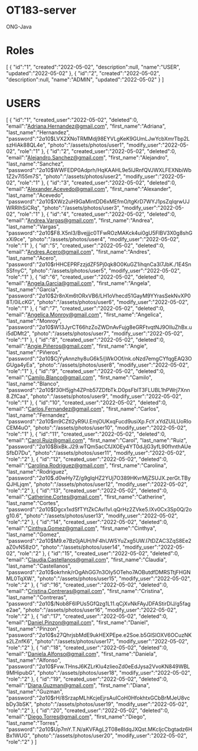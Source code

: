 # OT183-server
ONG-Java

# Roles

[
   {
      "id":"1",
      "created":"2022-05-02",
      "description":null,
      "name":"USER",
      "updated":"2022-05-02"
   },
   {
      "id":"2",
      "created":"2022-05-02",
      "description":null,
      "name":"ADMIN",
      "updated":"2022-05-02"
   }
]

# USERS

[
   {
      "id":"1",
      "created_user":"2022-05-02",
      "deleted":0,
      "email":"Adriana.Hernandez@gmail.com",
      "first_name":"Adriana",
      "last_name":"Hernandez",
      "password":"$2a$10$LVX2XNoTRMMdj98EYVLgKeK9GUmLJwYcbXmrTbp2LszHiAk88QL4e",
      "photo":"/assets/photos/user1",
      "modify_user":"2022-05-02",
      "role":"1"
   },
   {
      "id":"2",
      "created_user":"2022-05-02",
      "deleted":0,
      "email":"Alejandro.Sanchez@gmail.com",
      "first_name":"Alejandro",
      "last_name":"Sanchez",
      "password":"$2a$10$WWFEDP0Adprh/HqKAAHL9e5IJRnfQVJWXLFEXNbiWb1Z2v7l55m7S",
      "photo":"/assets/photos/user2",
      "modify_user":"2022-05-02",
      "role":"1"
   },
   {
      "id":"3",
      "created_user":"2022-05-02",
      "deleted":0,
      "email":"Alexander.Acevedo@gmail.com",
      "first_name":"Alexander",
      "last_name":"Acevedo",
      "password":"$2a$10$XWz2uH9GaMintDD6xMEfmO/tgKrD7WYJ1psZqIqrwUJWRRIhSiCRq",
      "photo":"/assets/photos/user3",
      "modify_user":"2022-05-02",
      "role":"1"
   },
   {
      "id":"4",
      "created_user":"2022-05-02",
      "deleted":0,
      "email":"Andrea.Vargas@gmail.com",
      "first_name":"Andrea",
      "last_name":"Vargas",
      "password":"$2a$10$F8.X5nl3/Bvejjjc0TFwROzMAKck4ui0gU5FlBV3X0g8shGxXi9ce",
      "photo":"/assets/photos/user4",
      "modify_user":"2022-05-02",
      "role":"1"
   },
   {
      "id":"5",
      "created_user":"2022-05-02",
      "deleted":0,
      "email":"Andres.Acero@gmail.com",
      "first_name":"Andres",
      "last_name":"Acero",
      "password":"$2a$10$rHHCEPRFzzjdZF5Pj0qk8O0KuGZ1ihqnCa3l7JbK./1E4Sn5SfnyC",
      "photo":"/assets/photos/user5",
      "modify_user":"2022-05-02",
      "role":"1"
   },
   {
      "id":"6",
      "created_user":"2022-05-02",
      "deleted":0,
      "email":"Angela.Garcia@gmail.com",
      "first_name":"Angela",
      "last_name":"Garcia",
      "password":"$2a$10$2r8nXm6tORxVB6/LH1oVhecd51GayM9YYrasSekNvXP08T/0iLcKG",
      "photo":"/assets/photos/user6",
      "modify_user":"2022-05-02",
      "role":"1"
   },
   {
      "id":"7",
      "created_user":"2022-05-02",
      "deleted":0,
      "email":"Angelica.Monroy@gmail.com",
      "first_name":"Angelica",
      "last_name":"Monroy",
      "password":"$2a$10$W13JyrCT66hzZoZWDnAvFujg8eGRFtvqtNJ9OIluZhBx.ui5dDMt2",
      "photo":"/assets/photos/user7",
      "modify_user":"2022-05-02",
      "role":"1"
   },
   {
      "id":"8",
      "created_user":"2022-05-02",
      "deleted":0,
      "email":"Angie.Piñeros@gmail.com",
      "first_name":"Angie",
      "last_name":"Piñeros",
      "password":"$2a$10$CjYyAnnzhy8uG6k5/jWkOOf/nk.oNzd7emgCYfqgEAQ3OGUga4yEa",
      "photo":"/assets/photos/user8",
      "modify_user":"2022-05-02",
      "role":"1"
   },
   {
      "id":"9",
      "created_user":"2022-05-02",
      "deleted":0,
      "email":"Camilo.Blanco@gmail.com",
      "first_name":"Camilo",
      "last_name":"Blanco",
      "password":"$2a$10$f30H5jgh4ZPnb57ZDfbTk.D0psFblT3FLUBL1hPWrj7Xnn8.ZfCaa",
      "photo":"/assets/photos/user9",
      "modify_user":"2022-05-02",
      "role":"1"
   },
   {
      "id":"10",
      "created_user":"2022-05-02",
      "deleted":0,
      "email":"Carlos.Fernandez@gmail.com",
      "first_name":"Carlos",
      "last_name":"Fernandez",
      "password":"$2a$10$m9CZtI2yR9U.EmjOUKxqFucd9usiXp.FcY.xYdZUiLUoRIoCEM4uO",
      "photo":"/assets/photos/user10",
      "modify_user":"2022-05-02",
      "role":"1"
   },
   {
      "id":"11",
      "created_user":"2022-05-02",
      "deleted":0,
      "email":"Carol.Ruiz@gmail.com",
      "first_name":"Carol",
      "last_name":"Ruiz",
      "password":"$2a$10$BixBk.J29.wTQm5acCfJXOEy4YT0dJjG3yfL90fhnthAUeSfbD7Du",
      "photo":"/assets/photos/user11",
      "modify_user":"2022-05-02",
      "role":"2"
   },
   {
      "id":"12",
      "created_user":"2022-05-02",
      "deleted":0,
      "email":"Carolina.Rodriguez@gmail.com",
      "first_name":"Carolina",
      "last_name":"Rodriguez",
      "password":"$2a$10$.d0wHy7Z/g9glqHZ2YUj7O389HKvrMjZSUJX.zerGt.TByQJHLjqm",
      "photo":"/assets/photos/user12",
      "modify_user":"2022-05-02",
      "role":"2"
   },
   {
      "id":"13",
      "created_user":"2022-05-02",
      "deleted":0,
      "email":"Catherine.Cortes@gmail.com",
      "first_name":"Catherine",
      "last_name":"Cortes",
      "password":"$2a$10$Dgcx1xdSfTYtZkCAvl1vI.qQrHz2ZVke5.IXv0Cx3Sp0Q/2og10.6",
      "photo":"/assets/photos/user13",
      "modify_user":"2022-05-02",
      "role":"2"
   },
   {
      "id":"14",
      "created_user":"2022-05-02",
      "deleted":0,
      "email":"Cinthya.Gomez@gmail.com",
      "first_name":"Cinthya",
      "last_name":"Gomez",
      "password":"$2a$10$M9.e7Bz0jAUH/hF4hUW5YuZxg5UW.I7tDZAC3ZqS8Ee2aZ0vN58zO",
      "photo":"/assets/photos/user14",
      "modify_user":"2022-05-02",
      "role":"2"
   },
   {
      "id":"15",
      "created_user":"2022-05-02",
      "deleted":0,
      "email":"Claudia.Castellanos@gmail.com",
      "first_name":"Claudia",
      "last_name":"Castellanos",
      "password":"$2a$10$okrhnk/rOgAhGG7n3OIy5OTeho7AOButdfDMRSTtjFHGNML0TqXW.",
      "photo":"/assets/photos/user15",
      "modify_user":"2022-05-02",
      "role":"2"
   },
   {
      "id":"16",
      "created_user":"2022-05-02",
      "deleted":0,
      "email":"Cristina.Contreras@gmail.com",
      "first_name":"Cristina",
      "last_name":"Contreras",
      "password":"$2a$10$/Nob8F6IPUs5GfQzg1L11.qCjXvNkFAyJDFAStirDIJ/g5fage2ae",
      "photo":"/assets/photos/user16",
      "modify_user":"2022-05-02",
      "role":"2"
   },
   {
      "id":"17",
      "created_user":"2022-05-02",
      "deleted":0,
      "email":"Daniel.Pinzon@gmail.com",
      "first_name":"Daniel",
      "last_name":"Pinzon",
      "password":"$2a$10$s27QhrjsbMdE9ukHEXPEpe.e2Soe.b5GlSIOXV6OCuzNKs2LZnfK6",
      "photo":"/assets/photos/user17",
      "modify_user":"2022-05-02",
      "role":"2"
   },
   {
      "id":"18",
      "created_user":"2022-05-02",
      "deleted":0,
      "email":"Daniela.Alfonso@gmail.com",
      "first_name":"Daniela",
      "last_name":"Alfonso",
      "password":"$2a$10$Fvw.THnsJ6KZLrKlu4zIieoZd0eEdJysa2VvoKN849WBL9MHipubG",
      "photo":"/assets/photos/user18",
      "modify_user":"2022-05-02",
      "role":"2"
   },
   {
      "id":"19",
      "created_user":"2022-05-02",
      "deleted":0,
      "email":"Diana.Guzman@gmail.com",
      "first_name":"Diana",
      "last_name":"Guzman",
      "password":"$2a$10$rH/8SrzapMLhKcjeEjrsAuICoH0HfokhtxGCbBrMJeU8vcbDy3bSK",
      "photo":"/assets/photos/user19",
      "modify_user":"2022-05-02",
      "role":"2"
   },
   {
      "id":"20",
      "created_user":"2022-05-02",
      "deleted":0,
      "email":"Diego.Torres@gmail.com",
      "first_name":"Diego",
      "last_name":"Torres",
      "password":"$2a$10$Up7mY.T.N/aKVFAgL2T08e8IdqJXQst.MKcIjcCbgtadz6HBx1WUG",
      "photo":"/assets/photos/user20",
      "modify_user":"2022-05-02",
      "role":"2"
   }
]
